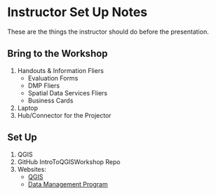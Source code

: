 # Instructor Set Up Notes
These are the things the instructor should do before the presentation.

## Bring to the Workshop

1.  Handouts & Information Fliers
    *  Evaluation Forms
    *  DMP Fliers
    *  Spatial Data Services Fliers
    *  Business Cards
1.  Laptop
1.  Hub/Connector for the Projector

## Set Up
1.  QGIS
1.  GitHub IntroToQGISWorkshop Repo
1.  Websites:
    * [QGIS](http://qgis.org/ )
    * [Data Management Program](https://www.library.ucdavis.edu/service/data-management/)
